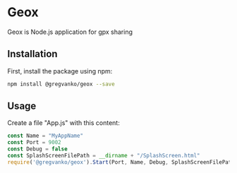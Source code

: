 # Geox
Geox is Node.js application for gpx sharing

## Installation
First, install the package using npm:
```bash
npm install @gregvanko/geox --save
```

## Usage
Create a file "App.js" with this content:
```js
const Name = "MyAppName"
const Port = 9002
const Debug = false
const SplashScreenFilePath = __dirname + "/SplashScreen.html"
require('@gregvanko/geox').Start(Port, Name, Debug, SplashScreenFilePath)
```